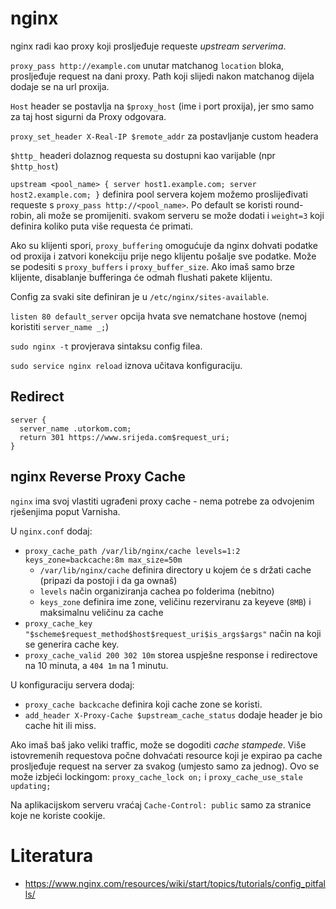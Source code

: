 # nginx

nginx radi kao proxy koji prosljeđuje requeste *upstream serverima*.

`proxy_pass http://example.com` unutar matchanog `location` bloka, prosljeđuje request na dani proxy. Path koji slijedi nakon matchanog dijela dodaje se na url proxija.

`Host` header se postavlja na `$proxy_host` (ime i port proxija), jer smo samo za taj host sigurni da Proxy odgovara.

`proxy_set_header X-Real-IP $remote_addr` za postavljanje custom headera

`$http_` headeri dolaznog requesta su dostupni kao varijable (npr `$http_host`)

`upstream <pool_name> { server host1.example.com; server host2.example.com; }` definira pool servera kojem možemo proslijeđivati requeste s `proxy_pass http://<pool_name>`. Po default se koristi round-robin, ali može se promijeniti. svakom serveru se može dodati i `weight=3` koji definira koliko puta više requesta će primati.

Ako su klijenti spori, `proxy_buffering` omogućuje da nginx dohvati podatke od proxija i zatvori konekciju prije nego klijentu pošalje sve podatke. Može se podesiti s `proxy_buffers` i `proxy_buffer_size`. Ako imaš samo brze klijente, disablanje bufferinga će odmah flushati pakete klijentu.

Config za svaki site definiran je u `/etc/nginx/sites-available`.

`listen 80 default_server` opcija hvata sve nematchane hostove (nemoj koristiti `server_name _;`)

`sudo nginx -t` provjerava sintaksu config filea.

`sudo service nginx reload` iznova učitava konfiguraciju.

## Redirect

```
server {
  server_name .utorkom.com;
  return 301 https://www.srijeda.com$request_uri;
}
```

## nginx Reverse Proxy Cache

`nginx` ima svoj vlastiti ugrađeni proxy cache - nema potrebe za odvojenim rješenjima poput Varnisha.

U `nginx.conf` dodaj:
* `proxy_cache_path /var/lib/nginx/cache levels=1:2 keys_zone=backcache:8m max_size=50m`
  * `/var/lib/nginx/cache` definira directory u kojem će s držati cache (pripazi da postoji i da ga ownaš)
  * `levels` način organiziranja cachea po folderima (nebitno)
  * `keys_zone` definira ime zone, veličinu rezerviranu za keyeve (`8MB`) i maksimalnu veličinu za cache
* `proxy_cache_key "$scheme$request_method$host$request_uri$is_args$args"` način na koji se generira cache key.
* `proxy_cache_valid 200 302 10m` storea uspješne response i redirectove na 10 minuta, a `404 1m` na 1 minutu.

U konfiguraciju servera dodaj:
* `proxy_cache backcache` definira koji cache zone se koristi.
* `add_header X-Proxy-Cache $upstream_cache_status` dodaje header je bio cache hit ili miss.

Ako imaš baš jako veliki traffic, može se dogoditi *cache stampede*. Više istovremenih requestova počne dohvaćati resource koji je expirao pa cache prosljeđuje request na server za svakog (umjesto samo za jednog). Ovo se može izbjeći lockingom: `proxy_cache_lock on;` i `proxy_cache_use_stale updating;`

Na aplikacijskom serveru vraćaj `Cache-Control: public` samo za stranice koje ne koriste cookije.

# Literatura

* https://www.nginx.com/resources/wiki/start/topics/tutorials/config_pitfalls/
